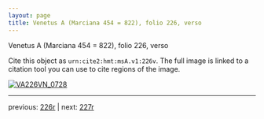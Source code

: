 ```yaml
---
layout: page
title: Venetus A (Marciana 454 = 822), folio 226, verso
---
```


Venetus A (Marciana 454 = 822), folio 226, verso

Cite this object as `urn:cite2:hmt:msA.v1:226v`.  The full image is linked to a citation tool you can use to cite regions of the image.

[![VA226VN_0728](http://www.homermultitext.org/iipsrv?IIIF=/project/homer/pyramidal/deepzoom/hmt/vaimg/2017a/VA226VN_0728.tif/full/800,/0/default.jpg)](http://www.homermultitext.org/ict2/?urn=urn:cite2:hmt:vaimg.2017a:VA226VN_0728) 

---

previous:  [226r](../226r/) | next: [227r](../227r/)